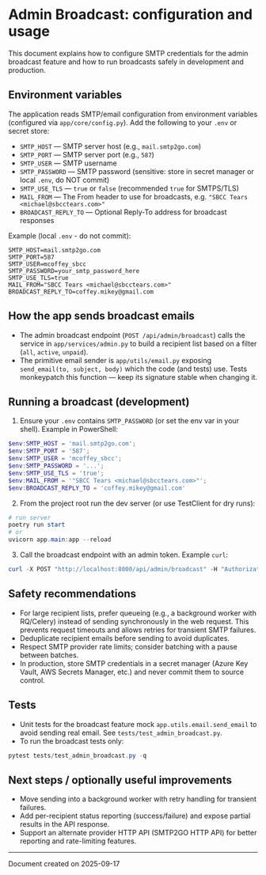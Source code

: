 # Admin Broadcast: configuration and usage

This document explains how to configure SMTP credentials for the admin broadcast feature and how to run broadcasts safely in development and production.

## Environment variables
The application reads SMTP/email configuration from environment variables (configured via `app/core/config.py`). Add the following to your `.env` or secret store:

- `SMTP_HOST` — SMTP server host (e.g., `mail.smtp2go.com`)
- `SMTP_PORT` — SMTP server port (e.g., `587`)
- `SMTP_USER` — SMTP username
- `SMTP_PASSWORD` — SMTP password (sensitive: store in secret manager or local `.env`, do NOT commit)
- `SMTP_USE_TLS` — `true` or `false` (recommended `true` for SMTPS/TLS)
- `MAIL_FROM` — The From header to use for broadcasts, e.g. `"SBCC Tears <michael@sbcctears.com>"`
- `BROADCAST_REPLY_TO` — Optional Reply-To address for broadcast responses

Example (local `.env` - do not commit):

```
SMTP_HOST=mail.smtp2go.com
SMTP_PORT=587
SMTP_USER=mcoffey_sbcc
SMTP_PASSWORD=your_smtp_password_here
SMTP_USE_TLS=true
MAIL_FROM="SBCC Tears <michael@sbcctears.com>"
BROADCAST_REPLY_TO=coffey.mikey@gmail.com
```

## How the app sends broadcast emails

- The admin broadcast endpoint (`POST /api/admin/broadcast`) calls the service in `app/services/admin.py` to build a recipient list based on a filter (`all`, `active`, `unpaid`).
- The primitive email sender is `app/utils/email.py` exposing `send_email(to, subject, body)` which the code (and tests) use. Tests monkeypatch this function — keep its signature stable when changing it.

## Running a broadcast (development)

1. Ensure your `.env` contains `SMTP_PASSWORD` (or set the env var in your shell). Example in PowerShell:

```powershell
$env:SMTP_HOST = 'mail.smtp2go.com';
$env:SMTP_PORT = '587';
$env:SMTP_USER = 'mcoffey_sbcc';
$env:SMTP_PASSWORD = '...';
$env:SMTP_USE_TLS = 'true';
$env:MAIL_FROM = '"SBCC Tears <michael@sbcctears.com>"';
$env:BROADCAST_REPLY_TO = 'coffey.mikey@gmail.com'
```

2. From the project root run the dev server (or use TestClient for dry runs):

```powershell
# run server
poetry run start
# or
uvicorn app.main:app --reload
```

3. Call the broadcast endpoint with an admin token. Example `curl`:

```powershell
curl -X POST "http://localhost:8000/api/admin/broadcast" -H "Authorization: Bearer <ADMIN_TOKEN>" -H "Content-Type: application/json" -d '{"subject":"Test","body":"Hello","filter":"active"}'
```

## Safety recommendations

- For large recipient lists, prefer queueing (e.g., a background worker with RQ/Celery) instead of sending synchronously in the web request. This prevents request timeouts and allows retries for transient SMTP failures.
- Deduplicate recipient emails before sending to avoid duplicates.
- Respect SMTP provider rate limits; consider batching with a pause between batches.
- In production, store SMTP credentials in a secret manager (Azure Key Vault, AWS Secrets Manager, etc.) and never commit them to source control.

## Tests

- Unit tests for the broadcast feature mock `app.utils.email.send_email` to avoid sending real email. See `tests/test_admin_broadcast.py`.
- To run the broadcast tests only:

```powershell
pytest tests/test_admin_broadcast.py -q
```

## Next steps / optionally useful improvements

- Move sending into a background worker with retry handling for transient failures.
- Add per-recipient status reporting (success/failure) and expose partial results in the API response.
- Support an alternate provider HTTP API (SMTP2GO HTTP API) for better reporting and rate-limiting features.

---

Document created on 2025-09-17
